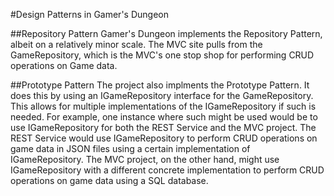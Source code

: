 #Design Patterns in Gamer's Dungeon

##Repository Pattern
Gamer's Dungeon implements the Repository Pattern, albeit on a relatively minor scale. The MVC site pulls from the GameRepository, which is the MVC's one stop shop for performing CRUD operations on Game data.

##Prototype Pattern
The project also implments the Prototype Pattern. It does this by using an IGameRepository interface for the GameRepository. This allows for multiple implementations of the IGameRepository if such is needed. For example, one instance where such might be used would be to use IGameRepository for both the REST Service and the MVC project. The REST Service would use IGameRepository to perform CRUD operations on game data in JSON files using a certain implementation of IGameRepository. The MVC project, on the other hand, might use IGameRepository with a different concrete implementation to perform CRUD operations on game data using a SQL database.
